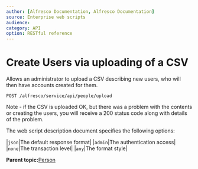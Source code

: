 ```yaml
---
author: [Alfresco Documentation, Alfresco Documentation]
source: Enterprise web scripts
audience: 
category: API
option: RESTful reference
---
```


# Create Users via uploading of a CSV

Allows an administrator to upload a CSV describing new users, who will then have accounts created for them.

`POST /alfresco/service/api/people/upload`

Note - if the CSV is uploaded OK, but there was a problem with the contents or creating the users, you will receive a 200 status code along with details of the problem.

The web script description document specifies the following options:

|`json`|The default response format|
|`admin`|The authentication access|
|`none`|The transaction level|
|`any`|The format style|

**Parent topic:**[Person](../references/RESTful-Person.md)

